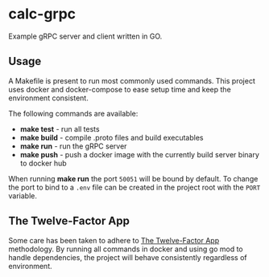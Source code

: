 # calc-grpc
Example gRPC server and client written in GO.

## Usage
A Makefile is present to run most commonly used commands. This project
uses docker and docker-compose to ease setup time and keep the
environment consistent.

The following commands are available:
- **make test**  - run all tests
- **make build** - compile .proto files and build executables
- **make run**   - run the gRPC server
- **make push**  - push a docker image with the currently build server
                   binary to docker hub

When running **make run** the port `50051` will be bound by default. To
change the port to bind to a `.env` file can be created in the project
root with the `PORT` variable.

## The Twelve-Factor App
Some care has been taken to adhere to
[The Twelve-Factor App](https://12factor.net/) methodology. By running
all commands in docker and using go mod to handle dependencies, the
project will behave consistently regardless of environment.
